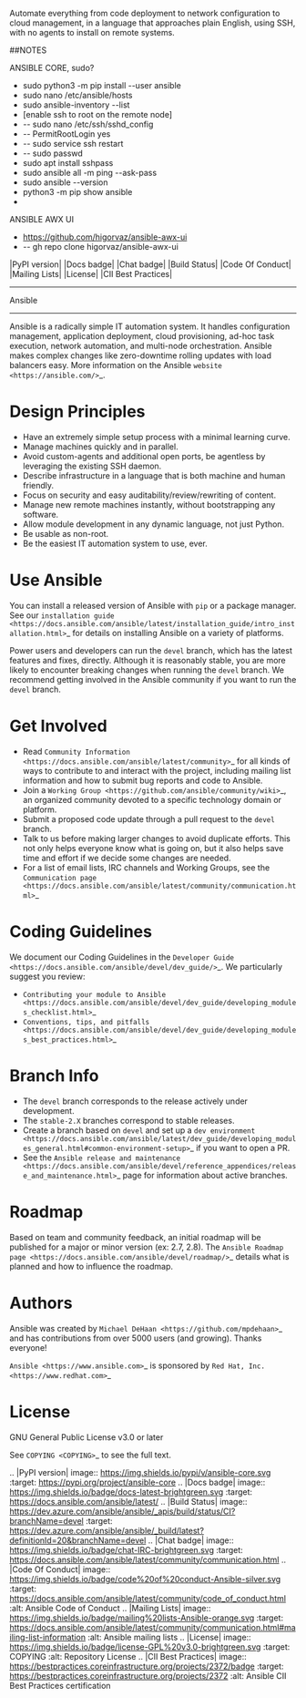 Automate everything from code deployment to network configuration to cloud management, in a language that approaches plain English, using SSH, with no agents to install on remote systems.


##NOTES

ANSIBLE CORE, sudo?  
 - sudo python3 -m pip install --user ansible
 - sudo nano /etc/ansible/hosts
 - sudo ansible-inventory --list
 - [enable ssh to root on the remote node]
 - -- sudo nano /etc/ssh/sshd_config
 - -- PermitRootLogin yes
 - -- sudo service ssh restart
 - -- sudo passwd
 - sudo apt install sshpass
 - sudo ansible all -m ping --ask-pass
 - sudo ansible --version
 - python3 -m pip show ansible
 - 
 
ANSIBLE AWX UI
 - https://github.com/higorvaz/ansible-awx-ui 
 - -- gh repo clone higorvaz/ansible-awx-ui
 
|PyPI version| |Docs badge| |Chat badge| |Build Status| |Code Of Conduct| |Mailing Lists| |License| |CII Best Practices|

*******
Ansible
*******

Ansible is a radically simple IT automation system. It handles
configuration management, application deployment, cloud provisioning,
ad-hoc task execution, network automation, and multi-node orchestration. Ansible makes complex
changes like zero-downtime rolling updates with load balancers easy. More information on the Ansible `website <https://ansible.com/>`_.

Design Principles
=================

*  Have an extremely simple setup process with a minimal learning curve.
*  Manage machines quickly and in parallel.
*  Avoid custom-agents and additional open ports, be agentless by
   leveraging the existing SSH daemon.
*  Describe infrastructure in a language that is both machine and human
   friendly.
*  Focus on security and easy auditability/review/rewriting of content.
*  Manage new remote machines instantly, without bootstrapping any
   software.
*  Allow module development in any dynamic language, not just Python.
*  Be usable as non-root.
*  Be the easiest IT automation system to use, ever.

Use Ansible
===========

You can install a released version of Ansible with ``pip`` or a package manager. See our
`installation guide <https://docs.ansible.com/ansible/latest/installation_guide/intro_installation.html>`_ for details on installing Ansible
on a variety of platforms.

Power users and developers can run the ``devel`` branch, which has the latest
features and fixes, directly. Although it is reasonably stable, you are more likely to encounter
breaking changes when running the ``devel`` branch. We recommend getting involved
in the Ansible community if you want to run the ``devel`` branch.

Get Involved
============

*  Read `Community
   Information <https://docs.ansible.com/ansible/latest/community>`_ for all
   kinds of ways to contribute to and interact with the project,
   including mailing list information and how to submit bug reports and
   code to Ansible.
*  Join a `Working Group
   <https://github.com/ansible/community/wiki>`_, an organized community devoted to a specific technology domain or platform.
*  Submit a proposed code update through a pull request to the ``devel`` branch.
*  Talk to us before making larger changes
   to avoid duplicate efforts. This not only helps everyone
   know what is going on, but it also helps save time and effort if we decide
   some changes are needed.
*  For a list of email lists, IRC channels and Working Groups, see the
   `Communication page <https://docs.ansible.com/ansible/latest/community/communication.html>`_

Coding Guidelines
=================

We document our Coding Guidelines in the `Developer Guide <https://docs.ansible.com/ansible/devel/dev_guide/>`_. We particularly suggest you review:

* `Contributing your module to Ansible <https://docs.ansible.com/ansible/devel/dev_guide/developing_modules_checklist.html>`_
* `Conventions, tips, and pitfalls <https://docs.ansible.com/ansible/devel/dev_guide/developing_modules_best_practices.html>`_

Branch Info
===========

*  The ``devel`` branch corresponds to the release actively under development.
*  The ``stable-2.X`` branches correspond to stable releases.
*  Create a branch based on ``devel`` and set up a `dev environment <https://docs.ansible.com/ansible/latest/dev_guide/developing_modules_general.html#common-environment-setup>`_ if you want to open a PR.
*  See the `Ansible release and maintenance <https://docs.ansible.com/ansible/devel/reference_appendices/release_and_maintenance.html>`_ page for information about active branches.

Roadmap
=======

Based on team and community feedback, an initial roadmap will be published for a major or minor version (ex: 2.7, 2.8).
The `Ansible Roadmap page <https://docs.ansible.com/ansible/devel/roadmap/>`_ details what is planned and how to influence the roadmap.

Authors
=======

Ansible was created by `Michael DeHaan <https://github.com/mpdehaan>`_
and has contributions from over 5000 users (and growing). Thanks everyone!

`Ansible <https://www.ansible.com>`_ is sponsored by `Red Hat, Inc.
<https://www.redhat.com>`_

License
=======

GNU General Public License v3.0 or later

See `COPYING <COPYING>`_ to see the full text.

.. |PyPI version| image:: https://img.shields.io/pypi/v/ansible-core.svg
   :target: https://pypi.org/project/ansible-core
.. |Docs badge| image:: https://img.shields.io/badge/docs-latest-brightgreen.svg
   :target: https://docs.ansible.com/ansible/latest/
.. |Build Status| image:: https://dev.azure.com/ansible/ansible/_apis/build/status/CI?branchName=devel
   :target: https://dev.azure.com/ansible/ansible/_build/latest?definitionId=20&branchName=devel
.. |Chat badge| image:: https://img.shields.io/badge/chat-IRC-brightgreen.svg
   :target: https://docs.ansible.com/ansible/latest/community/communication.html
.. |Code Of Conduct| image:: https://img.shields.io/badge/code%20of%20conduct-Ansible-silver.svg
   :target: https://docs.ansible.com/ansible/latest/community/code_of_conduct.html
   :alt: Ansible Code of Conduct
.. |Mailing Lists| image:: https://img.shields.io/badge/mailing%20lists-Ansible-orange.svg
   :target: https://docs.ansible.com/ansible/latest/community/communication.html#mailing-list-information
   :alt: Ansible mailing lists
.. |License| image:: https://img.shields.io/badge/license-GPL%20v3.0-brightgreen.svg
   :target: COPYING
   :alt: Repository License
.. |CII Best Practices| image:: https://bestpractices.coreinfrastructure.org/projects/2372/badge
   :target: https://bestpractices.coreinfrastructure.org/projects/2372
   :alt: Ansible CII Best Practices certification
